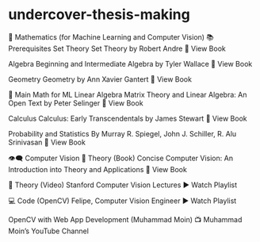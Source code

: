 # undercover-thesis-making

🧠 Mathematics (for Machine Learning and Computer Vision)
📚 Prerequisites
Set Theory
Set Theory by Robert Andre
📎 View Book

Algebra
Beginning and Intermediate Algebra by Tyler Wallace
📎 View Book

Geometry
Geometry by Ann Xavier Gantert
📎 View Book

🧮 Main Math for ML
Linear Algebra
Matrix Theory and Linear Algebra: An Open Text by Peter Selinger
📎 View Book

Calculus
Calculus: Early Transcendentals by James Stewart
📎 View Book

Probability and Statistics
By Murray R. Spiegel, John J. Schiller, R. Alu Srinivasan
📎 View Book

👁️‍🗨️ Computer Vision
📖 Theory (Book)
Concise Computer Vision: An Introduction into Theory and Applications
📎 View Book

🎥 Theory (Video)
Stanford Computer Vision Lectures
▶️ Watch Playlist

💻 Code (OpenCV)
Felipe, Computer Vision Engineer
▶️ Watch Playlist

OpenCV with Web App Development (Muhammad Moin)
📺 Muhammad Moin’s YouTube Channel
